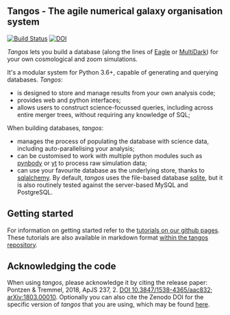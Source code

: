 Tangos - The agile numerical galaxy organisation system
-------------------------------------------------------

[![Build Status](https://github.com/pynbody/tangos/actions/workflows/build-test.yaml/badge.svg?branch=master)](https://github.com/pynbody/tangos/actions) [![DOI](https://zenodo.org/badge/105990932.svg)](https://zenodo.org/badge/latestdoi/105990932)

_Tangos_ lets you build a database (along the lines of [Eagle](http://icc.dur.ac.uk/Eagle/database.php)
or [MultiDark](https://www.cosmosim.org/cms/documentation/projects/multidark-bolshoi-project/))
 for your own cosmological and zoom simulations.

It's a modular system for Python 3.6+, capable of generating and querying databases. _Tangos_:

 - is designed to store and manage results from your own analysis code;
 - provides web and python interfaces;
 - allows users to construct science-focussed queries, including across entire merger trees,
   without requiring any knowledge of SQL;

When building databases, _tangos_:

 - manages the process of populating the database with science data, including auto-parallelising
   your analysis;
 - can be customised to work with multiple python modules such as
   [pynbody](http://pynbody.github.io/pynbody/) or [yt](http://yt-project.org) to
   process raw simulation data;
 - can use your favourite database as the underlying store, thanks to [sqlalchemy](https://www.sqlalchemy.org).
   By default, _tangos_ uses the file-based database [sqlite](https://sqlite.org), but it is also routinely
   tested against the server-based MySQL and PostgreSQL.


 Getting started
 ---------------

 For information on getting started refer to the [tutorials on our github pages](https://pynbody.github.io/tangos/).
 These tutorials are also available in markdown format [within the tangos repository](docs/index.md).


Acknowledging the code
----------------------
When using _tangos_, please acknowledge it by citing the release paper:
Pontzen & Tremmel, 2018, ApJS 237, 2. [DOI 10.3847/1538-4365/aac832](https://doi.org/10.3847/1538-4365/aac832);  [arXiv:1803.00010](https://arxiv.org/pdf/1803.00010.pdf). Optionally you can also cite the Zenodo DOI for the specific version of _tangos_ that you are using, which may be found [here](https://doi.org/10.5281/zenodo.1243070).
